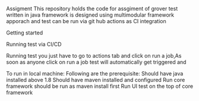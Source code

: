 Assigment
This repository holds the code for assgiment of grover test written in java framework is designed using multimodular framework apporach and test can be run via git hub actions as CI integration 


Getting started

Running test via CI/CD

Running test you just have to go to actions tab and click on run a job,As soon as anyone click on run a job test will automatically get triggered and 

To run in local machine:
Following are the prerequisite:
Should have java installed above 1.8 
Should have maven installed and configured
Run core framework should be run as maven install first 
Run UI test on the top of core framework
